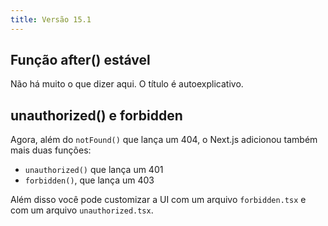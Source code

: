 ```yaml
---
title: Versão 15.1
---
```


## Função after() estável

Não há muito o que dizer aqui. O título é autoexplicativo.

## unauthorized() e forbidden

Agora, além do `notFound()` que lança um 404, o Next.js adicionou também mais duas funções:

- `unauthorized()` que lança um 401
- `forbidden()`, que lança um 403

Além disso você pode customizar a UI com um arquivo `forbidden.tsx` e com um arquivo `unauthorized.tsx`.
